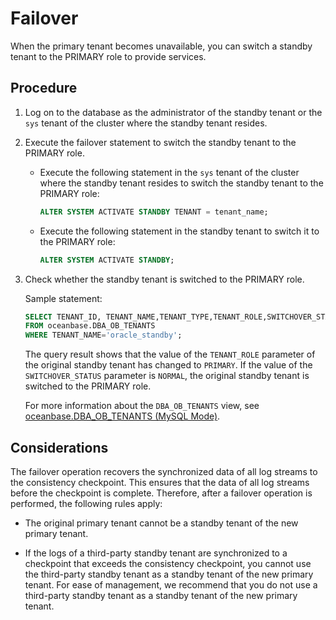 # Failover

When the primary tenant becomes unavailable, you can switch a standby tenant to the PRIMARY role to provide services.

## Procedure

1. Log on to the database as the administrator of the standby tenant or the `sys` tenant of the cluster where the standby tenant resides.

2. Execute the failover statement to switch the standby tenant to the PRIMARY role.

   * Execute the following statement in the `sys` tenant of the cluster where the standby tenant resides to switch the standby tenant to the PRIMARY role:

      ```sql
      ALTER SYSTEM ACTIVATE STANDBY TENANT = tenant_name;
      ```

   * Execute the following statement in the standby tenant to switch it to the PRIMARY role:

      ```sql
      ALTER SYSTEM ACTIVATE STANDBY;
      ```

3. Check whether the standby tenant is switched to the PRIMARY role.

   Sample statement:

   ```sql
   SELECT TENANT_ID, TENANT_NAME,TENANT_TYPE,TENANT_ROLE,SWITCHOVER_STATUS
   FROM oceanbase.DBA_OB_TENANTS
   WHERE TENANT_NAME='oracle_standby';
   ```

   The query result shows that the value of the `TENANT_ROLE` parameter of the original standby tenant has changed to `PRIMARY`. If the value of the `SWITCHOVER_STATUS` parameter is `NORMAL`, the original standby tenant is switched to the PRIMARY role.

   For more information about the `DBA_OB_TENANTS` view, see [oceanbase.DBA_OB_TENANTS (MySQL Mode)](../../../../7.reference/5.system-reference/4.system-overview-of-mysql-mode/1.overview-of-mysql-mode.md).
   <!-- or [DBA_OB_TENANTS (Oracle Mode)](../../../../7.reference/5.system-reference/5.system-view-of-oracle-mode/2.dictionary-view-of-oracle-mode/261.dba_ob_tenants-oracle.md). -->

## Considerations

The failover operation recovers the synchronized data of all log streams to the consistency checkpoint. This ensures that the data of all log streams before the checkpoint is complete. Therefore, after a failover operation is performed, the following rules apply:

* The original primary tenant cannot be a standby tenant of the new primary tenant.

* If the logs of a third-party standby tenant are synchronized to a checkpoint that exceeds the consistency checkpoint, you cannot use the third-party standby tenant as a standby tenant of the new primary tenant. For ease of management, we recommend that you do not use a third-party standby tenant as a standby tenant of the new primary tenant.
